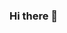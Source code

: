 ### Hi there 👋

<!--
**AkuMaurya/AkuMaurya**


- 🔭 I’m currently working on a game (Escape from Light).
- 🌱 I’m currently learning Unity Fundamentals And Game development
- 👯 I’m looking to collaborate on Game Jam Projects
- 📫 How to reach me: akashamaurya@gmail.com
